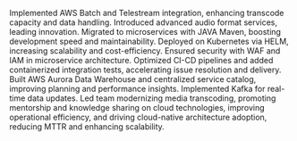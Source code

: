 Implemented AWS Batch and Telestream integration, enhancing transcode capacity and data handling. Introduced advanced audio format services, leading innovation. Migrated to microservices with JAVA Maven, boosting development speed and maintainability. Deployed on Kubernetes via HELM, increasing scalability and cost-efficiency. Ensured security with WAF and IAM in microservice architecture. Optimized CI-CD pipelines and added containerized integration tests, accelerating issue resolution and delivery. Built AWS Aurora Data Warehouse and centralized service catalog, improving planning and performance insights. Implemented Kafka for real-time data updates. Led team modernizing media transcoding, promoting mentorship and knowledge sharing on cloud technologies, improving operational efficiency, and driving cloud-native architecture adoption, reducing MTTR and enhancing scalability.